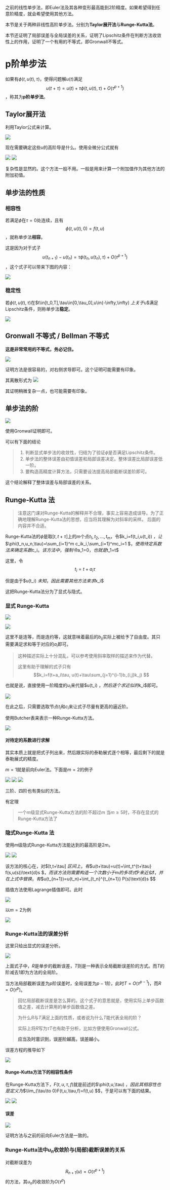 之前的线性单步法，即Euler法及其各种变形最高能到2阶精度。如果希望得到任意阶精度，就会希望使用其他方法。

本节是关于两种非线性高阶单步法。分别为**Taylor展开法**与**Runge-Kutta法**。

本节还证明了局部误差与全局误差的关系，证明了Lipschitz条件在判断方法收敛性上的作用，证明了一个有用的不等式，即Gronwall不等式。

# p阶单步法

如果有$\phi(t,u(t),\tau)$，使得问题解$u(t)$满足$$u(t+\tau)=u(t)+\tau\phi(t,u(t),\tau)+O(\tau^{p+1}) $$，称其为**p阶单步法**。

## Taylor展开法

利用Taylor公式来计算。

![](1-3-1.png)

现在需要确定这些$u$的高阶导是什么。使用全微分公式就有

![](1-3-2.png)
![](1-3-3.png)

复杂性是显然的。这个方法一般不用。一般是用来计算一个附加值作为其他方法的附加初值。

## 单步法的性质

### 相容性

若满足$\phi$在$\tau=0$处连续，且有$$\phi(t,u(t),0)=f(t,u) $$，就称单步法**相容**。

这是因为对于式子$$u(t_{n+1})-u(t_n)=\tau\phi(t_n,u(t_n),\tau)+O(\tau^{p+1}) $$，这个式子可以带来下图的内容：

![](1-3-4.png)

### 稳定性

若$\phi(t,u(t),\tau)$在$t\in[t_0,T],\tau\in[0,\tau_0],u\in(-\infty,\infty) $上关于$u$满足Lipschitz条件，则称单步法**稳定**。

![](1-3-5.png)

## Gronwall 不等式 / Bellman 不等式

**这是非常常用的不等式，务必记住。**

![](1-3-6.png)

证明方法是很容易的，对右侧求导即可。这个证明可能需要有印象。

其离散形式为
![](1-3-7.png)

其证明稍微复杂一点，也可能需要有印象。

## 单步法的阶

![](1-3-8.png)

使用Gronwall证明即可。

可以有下面的结论

> 1. 判断显式单步法的收敛性，归结为了验证$\phi$是否满足Lipschitz条件。
> 2. 单步法的整体误差由初值误差和局部误差决定。整体误差比局部误差低一阶。
> 3. 要构造高精度计算方法，只需要设法提高局部截断误差阶即可。

这个结论解释了整体误差与局部误差的关系。

## Runge-Kutta 法

> 注意这门课对Runge-Kutta的解释并不合理，事实上容易造成误导。为了正确地理解Runge-Kutta法的思想，应当将其理解为对斜率的采样。
> 后面的内容并不合适。

Runge-Kutta法的$\phi$是取$[t,t+\tau]$上的$m$个点$t_1,t_2,...,t_m$，令$k_i=f(t_i,u(t_i)) $，让$$\phi(t_n,u_n,\tau)=\sum_{i=1}^m c_ik_i,\sum_{i=1}^mc_i=1 $$，使用待定系数法来确定系数$c_i$。该方法中，强制令$a_1=0$，也就是$t_1=t$

这里，令$$t_i=t+a_i\tau $$

但是由于$u(t_i) $未知，因此需要其他方法来求$k_i$

这把Runge-Kutta法分为了显式与隐式。

### 显式 Runge-Kutta

![](1-3-9.png)

![](1-3-10.png)

这里不是连等，而是连约等，这就意味着最后的$b_{ij}$实际上被给予了自由度。其只需要满足求和等于对应的$a_i$即可。

> 这种描述实际上十分混乱，可以参考使用斜率取样的描述来作为代替。
>
> 这里有助于理解的式子只有$$k_i=f(t+a_i\tau, u(t)+\tau\sum_{j=1}^{i-1}b_{i,j}k_j) $$

也就是说，直接使用一阶精度的$u_i$来代替$u(t_i) $，然后逐个求近似的$k_i$即可。

![](1-3-11.png)

在此之后，只需要选取节点$t_i$和$c_i$来让式子尽量有更高的逼近阶。

使用Butcher表来表示一种Runge-Kutta方法。

![](1-3-17.png)

#### 对待定的系数进行求解

其实本质上就是把式子列出来，然后跟实际的泰勒展式逐个相等，最后剩下的就是泰勒展式的精度。

$m=1$就是前向Euler法。下面是$m=2$的例子

![](1-3-13.png)
![](1-3-14.png)
![](1-3-12.png)

三阶、四阶也有类似的方法。

有定理

> 一个$m$级显式Runge-Kutta方法的阶不超过$m$
> 当$m\geq 5$时，不存在显式的Runge-Kutta方法了

### 隐式Runge-Kutta 法

使用$m$级隐式Runge-Kutta方法能达到的最高阶是$2m$。

![](1-3-15.png)
![](1-3-16.png)

该方法的核心在，对$[t,t+\tau] $区间上，有$$u(t+\tau)=u(t)+\int_t^{t+\tau} f(s,u(s))\text{d}s $$，而该方法则需要构造一个次数小于$m$的多项式$P$来近似$f$，并在上式中替换，有$$u(t_{n+1})=u(t_n)+\int_{t_n}^{t_{n+1}} P(s)\text{d}s $$

插值方法使用Lagrange插值即可。此时

![](1-3-18.png)

以$m=2$为例

![](1-3-19.png)

### Runge-Kutta法的误差分析

这里只给出显式的误差分析。

![](1-3-20.png)

上面式子中，$R$是单步的截断误差，$T$则是一种表示全局截断误差阶的方式。而$T$的阶减去1即为方法的全局阶。

当方法局部截断误差为$p$阶误差时，全局误差为$p-1$阶，此时$T=O(\tau^{p-1})$，而$R=O(\tau^{p})$。

> 回忆局部截断误差是怎么算的。这个式子的意思就是，使用实际上单步函数值之差，减去计算用的单步函数值之差。
>
> 为什么$R$与$T$满足上面的性质，或者说为什么$T$能代表全局的阶？
>
> 实际上将$R$写为$\tau T$也有助于分析，比如方便使用Gronwall公式。
>
> **应当及时意识到，误差阶越高，误差越小。**

误差方程的推导如下

![](1-3-21.png)

#### Runge-Kutta方法下的相容性条件

在Runge-Kutta方法下，$F(t, u, \tau,f)$就是前述的$\phi(t,u,\tau) $，因此其相容性也是定义为$$\lim_{\tau\to 0}F(t,u,\tau,f)=f(t,u) $$，于是可以有下面的结果。

![](1-3-22.png)
![](1-3-23.png)

#### 误差

![](1-3-24.png)

证明方法与之前的前向Euler方法是一致的。

### Runge-Kutta法中$u_n$收敛阶与(局部)截断误差的关系

对截断误差为$$R_{n+1}(u)=O(\tau^{p+1}) $$的方法，其$u_n$的收敛阶为$O(\tau^p)$



